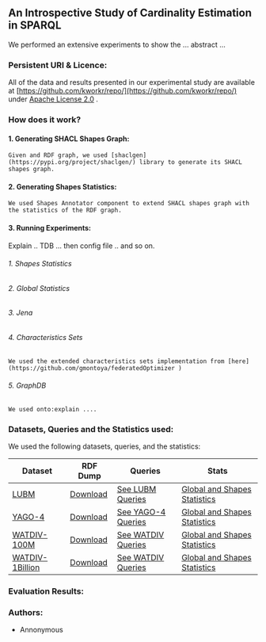 ## An Introspective Study of Cardinality Estimation in SPARQL
We performed an extensive experiments to show the ... abstract ...


### Persistent URI & Licence:
All of the data and results presented in our experimental study are available at
[https://github.com/kworkr/repo/](https://github.com/kworkr/repo/) under [Apache License 2.0](https://github.com/lemon-alt/rdf/blob/master/LICENSE) .



### How does it work?


#### 1. Generating SHACL Shapes Graph:
    Given and RDF graph, we used [shaclgen](https://pypi.org/project/shaclgen/) library to generate its SHACL shapes graph.

#### 2. Generating Shapes Statistics:
    We used Shapes Annotator component to extend SHACL shapes graph with the statistics of the RDF graph.
  
#### 3. Running Experiments:
  Explain .. TDB ... then config file .. and so on.
  
  
  ###### 1. Shapes Statistics
  
  ###### 2. Global Statistics
  
  ###### 3. Jena
  
  ###### 4. Characteristics Sets
    We used the extended characteristics sets implementation from [here](https://github.com/gmontoya/federatedOptimizer )
  ###### 5. GraphDB
    We used onto:explain ....


### Datasets, Queries and the Statistics used:
We used the following datasets, queries, and the statistics: 

Dataset | RDF Dump | Queries | Stats
------------ | ------------- | -------------| -------------
[LUBM](http://swat.cse.lehigh.edu/projects/lubm/)|[Download](http://130.226.98.152/datasets/lubm.n3)| [See LUBM Queries](https://github.com/kworkr/repo/tree/master/queries/lubmQueries) | [Global and Shapes Statistics](https://github.com/kworkr/repo/tree/master/globalAndShapesStats/lubmStats)
[YAGO-4](http://swat.cse.lehigh.edu/projects/lubm/)|[Download](http://130.226.98.152/datasets/lubm.n3)| [See YAGO-4 Queries](https://github.com/kworkr/repo/tree/master/queries/yago-4Queries) | [Global and Shapes Statistics](https://github.com/kworkr/repo/tree/master/globalAndShapesStats/yagoStats)
[WATDIV-100M](https://link.springer.com/chapter/10.1007/978-3-319-11964-9_13)|[Download](http://dsg.uwaterloo.ca/watdiv/watdiv.100M.tar.bz2) | [See WATDIV Queries](https://github.com/kworkr/repo/tree/master/queries/watdivQueries)| [Global and Shapes Statistics](https://github.com/kworkr/repo/tree/master/globalAndShapesStats/watdivStats)
[WATDIV-1Billion](https://link.springer.com/chapter/10.1007/978-3-319-11964-9_13)|[Download](https://hobbitdata.informatik.uni-leipzig.de/intelligent-SPARQL-interface/) | [See WATDIV Queries](https://github.com/kworkr/repo/tree/master/queries/watdivQueries)| [Global and Shapes Statistics](https://github.com/kworkr/repo/tree/master/globalAndShapesStats/watdivStats)



  
### Evaluation Results:


### Authors:
* Annonymous 
